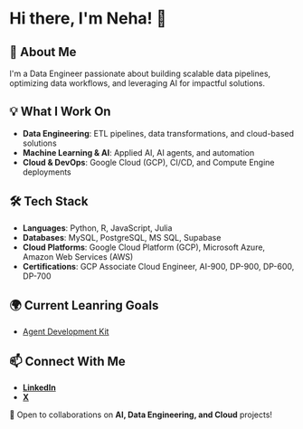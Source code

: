 # Hi there, I'm Neha! 👋

## 🚀 About Me
I'm a Data Engineer passionate about building scalable data pipelines, optimizing data workflows, and leveraging AI for impactful solutions.

## 💡 What I Work On
- **Data Engineering**: ETL pipelines, data transformations, and cloud-based solutions
- **Machine Learning & AI**: Applied AI, AI agents, and automation
- **Cloud & DevOps**: Google Cloud (GCP), CI/CD, and Compute Engine deployments

## 🛠️ Tech Stack
- **Languages**: Python, R, JavaScript, Julia
- **Databases**: MySQL, PostgreSQL, MS SQL, Supabase
- **Cloud Platforms**: Google Cloud Platform (GCP), Microsoft Azure, Amazon Web Services (AWS)
- **Certifications**: GCP Associate Cloud Engineer, AI-900, DP-900, DP-600, DP-700

## 🌍 Current Leanring Goals
- [Agent Development Kit](https://google.github.io/adk-docs/)


## 📫 Connect With Me
- [**LinkedIn**](https://www.linkedin.com/in/neha-koppikar/)
- [**X**](https://x.com/koppikar_neha)


🚀 Open to collaborations on **AI, Data Engineering, and Cloud** projects!

